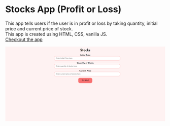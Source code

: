 # Stocks App (Profit or Loss)
This app tells users if the user is in profit or loss by taking quantity, initial price and current price of stock.</br>
This app is created using HTML, CSS, vanilla JS.</br>
[Checkout the app](https://stocks-profitor-loss.netlify.app/)</br>

![Screenshot](/stockimg.png)

